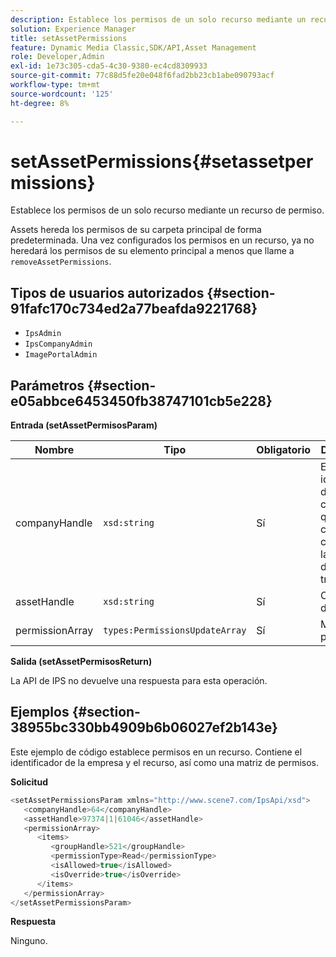 ```yaml
---
description: Establece los permisos de un solo recurso mediante un recurso de permiso.
solution: Experience Manager
title: setAssetPermissions
feature: Dynamic Media Classic,SDK/API,Asset Management
role: Developer,Admin
exl-id: 1e73c305-cda5-4c30-9380-ec4cd8309933
source-git-commit: 77c88d5fe20e048f6fad2bb23cb1abe090793acf
workflow-type: tm+mt
source-wordcount: '125'
ht-degree: 8%

---
```


# setAssetPermissions{#setassetpermissions}

Establece los permisos de un solo recurso mediante un recurso de permiso.

Assets hereda los permisos de su carpeta principal de forma predeterminada. Una vez configurados los permisos en un recurso, ya no heredará los permisos de su elemento principal a menos que llame a `removeAssetPermissions`.

## Tipos de usuarios autorizados {#section-91fafc170c734ed2a77beafda9221768}

* `IpsAdmin`
* `IpsCompanyAdmin`
* `ImagePortalAdmin`

## Parámetros {#section-e05abbce6453450fb38747101cb5e228}

**Entrada (setAssetPermisosParam)**

| Nombre | Tipo | Obligatorio | Descripción |
|---|---|---|---|
| companyHandle | `xsd:string` | Sí | El identificador de la compañía que contiene la carpeta con la que desea trabajar. |
| assetHandle | `xsd:string` | Sí | Controlador de carpeta. |
| permissionArray | `types:PermissionsUpdateArray` | Sí | Matriz de permisos. |

**Salida (setAssetPermisosReturn)**

La API de IPS no devuelve una respuesta para esta operación.

## Ejemplos {#section-38955bc330bb4909b6b06027ef2b143e}

Este ejemplo de código establece permisos en un recurso. Contiene el identificador de la empresa y el recurso, así como una matriz de permisos.

**Solicitud**

```java
<setAssetPermissionsParam xmlns="http://www.scene7.com/IpsApi/xsd">
   <companyHandle>64</companyHandle>
   <assetHandle>97374|1|61046</assetHandle>
   <permissionArray>
      <items>
         <groupHandle>521</groupHandle>
         <permissionType>Read</permissionType>
         <isAllowed>true</isAllowed>
         <isOverride>true</isOverride>
      </items>
   </permissionArray>
</setAssetPermissionsParam>
```

**Respuesta**

Ninguno.
